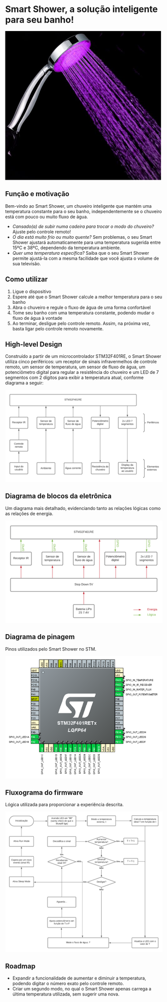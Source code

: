 # Smart Shower, a solução inteligente para seu banho!

![Shower](https://github.com/Microcontroladores-2020/FilipeAbelha-SmartShower/blob/master/img/Shower.jpg?raw=true)

## Função e motivação

Bem-vindo ao Smart Shower, um chuveiro inteligente que mantém uma temperatura constante para o seu banho, independentemente se o chuveiro está com pouco ou muito fluxo de água.
* *Cansado(a) de subir numa cadeira para trocar o modo do chuveiro?* Ajuste pelo controle remoto!
* *O dia está muito frio ou muito quente?* Sem problemas, o seu Smart Shower ajustará automaticamente para uma temperatura sugerida entre 15ºC e 38ºC, dependendo da temperatura ambiente.
* *Quer uma temperatura específica?* Saiba que o seu Smart Shower permite ajustá-la com a mesma facilidade que você ajusta o volume de sua televisão.

## Como utilizar

1. Ligue o dispositivo
2. Espere até que o Smart Shower calcule a melhor temperatura para o seu banho
3. Abra o chuveiro e regule o fluxo de água de uma forma confortável
4. Tome seu banho com uma temperatura constante, podendo mudar o fluxo de água à vontade
5. Ao terminar, desligue pelo controle remoto. Assim, na próxima vez, basta ligar pelo controle remoto novamente.

## High-level Design

Construído a partir de um microcontrolador STM32F401RE, o Smart Shower utiliza cinco periféricos: um receptor de sinais infravermelhos de controle remoto, um sensor de temperatura, um sensor de fluxo de água, um potenciômetro digital para regular a resistência do chuveiro e um LED de 7 segmentos com 2 dígitos para exibir a temperatura atual, conforme diagrama a seguir:

![High-level Design](https://github.com/Microcontroladores-2020/FilipeAbelha-SmartShower/blob/master/img/HighLevelDesign.png?raw=true)

## Diagrama de blocos da eletrônica

Um diagrama mais detalhado, evidenciando tanto as relações lógicas como as relações de energia.

![Diagrama](https://github.com/Microcontroladores-2020/FilipeAbelha-SmartShower/blob/master/img/Diagrama.png?raw=true)

## Diagrama de pinagem

Pinos utilizados pelo Smart Shower no STM.

![Pinout](https://github.com/Microcontroladores-2020/FilipeAbelha-SmartShower/blob/master/img/Pinout.png?raw=true)

## Fluxograma do firmware

Lógica utilizada para proporcionar a experiência descrita.

![Fluxograma](https://github.com/Microcontroladores-2020/FilipeAbelha-SmartShower/blob/master/img/Fluxograma.png?raw=true)

## Roadmap

* Expandir a funcionalidade de aumentar e diminuir a temperatura, podendo digitar o número exato pelo controle remoto.
* Criar um segundo modo, no qual o Smart Shower apenas carrega a última temperatura utilizada, sem sugerir uma nova.
